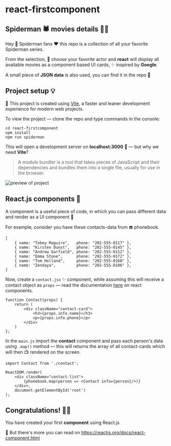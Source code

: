 # react-firstcomponent
## Spiderman 🕷️ movies details 🎥💜

Hey 👋 Spiderman fans ❤️ this repo is a collection of all your favorite Spiderman series.

From the selection, 🤔 choose your favorite actor and **react** will display all available movies as a component based UI cards, ✨ inspired by **Google**.

A small piece of **JSON data** is also used, you can find it in the repo 💜

## Project setup 💡

🔗 This project is created using [Vite](https://vitejs.dev/), a faster and leaner development experience for modern web projects.

To view the project — clone the repo and type commands in the console:
```
cd react-firstcomponent
npm install
npm run spiderman
```
This will open a development server on **localhost:3000** 🚀 — but why we need **Vite**?

> A module bundler is a tool that takes pieces of JavaScript and their dependencies and bundles them into a single file, usually for use in the browser.

![preview of project](./preview.gif "React.js components ✨")

## React.js components 💪
A component is a useful piece of code, in which you can pass different data and render as a UI component 🔮

For example, consider you have these contacts-data from ☎️ phonebook.
```
[
    { name: "Tobey Maguire",   phone: "202-555-0117" },
    { name: "Kirsten Dunst",   phone: "202-555-0145" },
    { name: "Andrew Garfield", phone: "202-555-0112" },
    { name: "Emma Stone",      phone: "202-555-0172" },
    { name: "Tom Holland",     phone: "202-555-0160" },
    { name: "Zendaya",         phone: "202-555-0106" },
]
```
Now, create a `contact.jsx` ✨ component, while assuming this will receive a contact object as `props` — read the documentation [here](https://reactjs.org/docs/components-and-props.html) on react components.
```
function Contact(props) {
    return (
        <div className="contact-card">
            <h3>{props.info.name}</h3>
            <p>{props.info.phone}</p>
        </div>
    )
};
```
In the `main.js` import the **contact** component and pass each person's data using `.map()` method — this will returns the array of all contact-cards which will then 📺 rendered on the screen.
```
import Contact from './contact';

ReactDOM.render(
    <div className="contact-list">
        {phonebook.map(person => <Contact info={person}/>)}
    </div>,
    document.getElementById('root')
);
```
## Congratulations! 🥳🎉
You have created your first **component** using React.js

🔗 But there's more you can read on https://reactjs.org/docs/react-component.html
